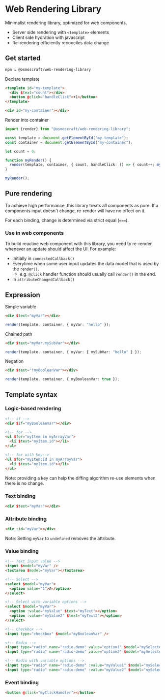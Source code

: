 # Web Rendering Library

Minimalist rendering library, optimized for web components.

- Server side rendering with `<template>` elements
- Client side hydration with javascript
- Re-rendering efficiently reconciles data change

## Get started

```sh
npm i @osmoscraft/web-rendering-library
```

Declare template

```html
<template id="my-template">
  <div $text="count"></div>
  <button @click="handleClick">+1</button>
</template>

<div id="my-container"></div>
```

Render into container

```TypeScript
import {render} from "@osmoscraft/web-rendering-library";

const template = document.getElementById("my-template");
const container = document.getElementById("my-container");

let count = 0;

function myRender() {
  render(template, container, { count, handleClick: () => { count++; myRender(); });
}

myRender();

```

## Pure rendering

To achieve high performance, this library treats all components as pure. If a components input doesn't change, re-render will have no effect on it.

For each binding, change is determined via strict equal (`===`).

### Use in web components

To build reactive web component with this library, you need to re-render whenever an update should affect the UI. For example:

- Initially in `connectedCallback()`
- Everytime when some user input updates the data model that is used by the `render()`.
  - e.g. `@click` handler function should usually call `render()` in the end.
- In `attributeChangedCallback()`

## Expression

Simple variable

```html
<div $text="myVar"></div>
```

```TypeScript
render(template, container, { myVar: "hello" });
```

Chained path

```html
<div $text="myVar.mySubVar"></div>
```

```TypeScript
render(template, container, { myVar: { mySubVar: "hello" } });
```

Negation

```html
<div $text="!myBooleanVar"></div>
```

```TypeScript
render(template, container, { myBooleanVar: true });
```

## Template syntax

### Logic-based rendering

```html
<!-- if -->
<div $if="myBooleanVar"></div>

<!-- for -->
<ul $for="myItem in myArrayVar">
  <li $text="myItem.id"></li>
</ul>

<!-- for with key-->
<ul $for="myItem:id in myArrayVar">
  <li $text="myItem.id"></li>
</ul>
```

Note: providing a key can help the diffing algorithm re-use elements when there is no change.

### Text binding

```html
<div $text="myVar"></div>
```

### Attribute binding

```html
<div :id="myVar"></div>
```

Note: Setting `myVar` to `undefined` removes the attribute.

### Value binding

```html
<!-- Text input value -->
<input $model="myVar" />
<textarea $model="myVar"></textarea>

<!-- Select -->
<select $model="myVar">
  <option value="1">A</option>
</select>

<!-- Select with variable options -->
<select $model="myVar">
  <option :value="myValue" $text="myText"></option>
  <option :value="myValue2" $text="myText2"></option>
</select>

<!-- Checkbox -->
<input type="checkbox" $model="myBooleanVar" />

<!-- Radio -->
<input type="radio" name="radio-demo" value="option1" $model="mySelectedValue" />
<input type="radio" name="radio-demo" value="option2" $model="mySelectedValue" />

<!-- Radio with variable options -->
<input type="radio" name="radio-demo" :value="myValue1" $model="mySelectedValue" />
<input type="radio" name="radio-demo" :value="myValue2" $model="mySelectedValue" />
```

### Event binding

```html
<button @click="myClickHandler"></button>
```
